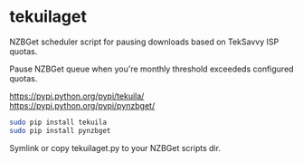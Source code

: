# tekuilaget
NZBGet scheduler script for pausing downloads based on TekSavvy ISP quotas.

Pause NZBGet queue when you're monthly threshold exceededs configured quotas.

https://pypi.python.org/pypi/tekuila/  
https://pypi.python.org/pypi/pynzbget/

```bash
sudo pip install tekuila
sudo pip install pynzbget
```

Symlink or copy tekuilaget.py to your NZBGet scripts dir.
